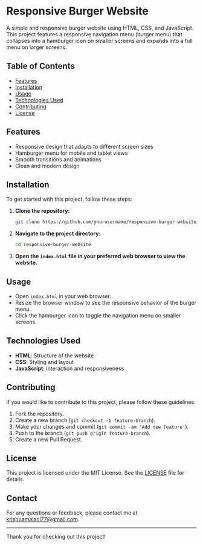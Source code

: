 # Responsive Burger Website

A simple and responsive burger website using HTML, CSS, and JavaScript. This project features a responsive navigation menu (burger menu) that collapses into a hamburger icon on smaller screens and expands into a full menu on larger screens.

## Table of Contents

- [Features](#features)
- [Installation](#installation)
- [Usage](#usage)
- [Technologies Used](#technologies-used)
- [Contributing](#contributing)
- [License](#license)

## Features

- Responsive design that adapts to different screen sizes
- Hamburger menu for mobile and tablet views
- Smooth transitions and animations
- Clean and modern design

## Installation

To get started with this project, follow these steps:

1. **Clone the repository:**

    ```bash
    git clone https://github.com/yourusername/responsive-burger-website.git
    ```

2. **Navigate to the project directory:**

    ```bash
    cd responsive-burger-website
    ```

3. **Open the `index.html` file in your preferred web browser to view the website.**

## Usage

- Open `index.html` in your web browser.
- Resize the browser window to see the responsive behavior of the burger menu.
- Click the hamburger icon to toggle the navigation menu on smaller screens.

## Technologies Used

- **HTML**: Structure of the website
- **CSS**: Styling and layout
- **JavaScript**: Interaction and responsiveness

## Contributing

If you would like to contribute to this project, please follow these guidelines:

1. Fork the repository.
2. Create a new branch (`git checkout -b feature-branch`).
3. Make your changes and commit (`git commit -am 'Add new feature'`).
4. Push to the branch (`git push origin feature-branch`).
5. Create a new Pull Request.

## License

This project is licensed under the MIT License. See the [LICENSE](LICENSE) file for details.

## Contact

For any questions or feedback, please contact me at [krishnamalani77@gmail.com](krishnamalani77@gmail.com).

---

Thank you for checking out this project!
